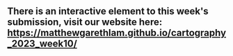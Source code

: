## There is an interactive element to this week's submission, visit our website here: https://matthewgarethlam.github.io/cartography_2023_week10/
